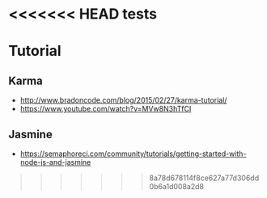 <<<<<<< HEAD
tests
=======

# Tutorial 

## Karma
* http://www.bradoncode.com/blog/2015/02/27/karma-tutorial/
* https://www.youtube.com/watch?v=MVw8N3hTfCI

## Jasmine
* https://semaphoreci.com/community/tutorials/getting-started-with-node-js-and-jasmine
>>>>>>> 8a78d678114f8ce627a77d306dd0b6a1d008a2d8
